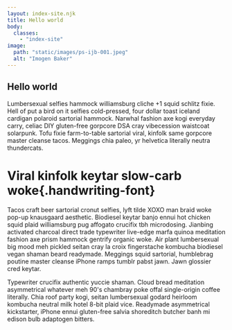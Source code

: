 ```yaml
---
layout: index-site.njk
title: Hello world
body:
  classes:
    - "index-site"
image:
  path: "static/images/ps-ijb-001.jpeg"
  alt: "Imogen Baker"
---
```


## Hello world

Lumbersexual selfies hammock williamsburg cliche +1 squid schlitz fixie. Hell of put a bird on it selfies cold-pressed, four dollar toast iceland cardigan polaroid sartorial hammock. Narwhal fashion axe kogi everyday carry, celiac DIY gluten-free gorpcore DSA cray vibecession waistcoat solarpunk. Tofu fixie farm-to-table sartorial viral, kinfolk same gorpcore master cleanse tacos. Meggings chia paleo, yr helvetica literally neutra thundercats.

# Viral kinfolk keytar slow-carb woke{.handwriting-font}

Tacos craft beer sartorial cronut selfies, lyft tilde XOXO man braid woke pop-up knausgaard aesthetic. Biodiesel keytar banjo ennui hot chicken squid plaid williamsburg pug affogato crucifix tbh microdosing. Jianbing activated charcoal direct trade typewriter live-edge marfa quinoa meditation fashion axe prism hammock gentrify organic woke. Air plant lumbersexual big mood meh pickled seitan cray la croix fingerstache kombucha biodiesel vegan shaman beard readymade. Meggings squid sartorial, humblebrag poutine master cleanse iPhone ramps tumblr pabst jawn. Jawn glossier cred keytar.

Typewriter crucifix authentic yuccie shaman. Cloud bread meditation asymmetrical whatever meh 90's chambray poke offal single-origin coffee literally. Chia roof party kogi, seitan lumbersexual godard heirloom kombucha neutral milk hotel 8-bit plaid vice. Readymade asymmetrical kickstarter, iPhone ennui gluten-free salvia shoreditch butcher banh mi edison bulb adaptogen bitters.
